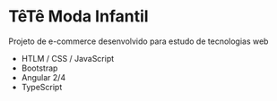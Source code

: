 # TêTê Moda Infantil

Projeto de e-commerce desenvolvido para estudo de tecnologias web

- HTLM / CSS / JavaScript
- Bootstrap
- Angular 2/4
- TypeScript
